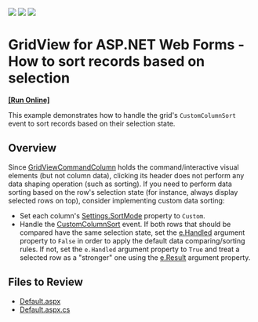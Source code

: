 <!-- default badges list -->
![](https://img.shields.io/endpoint?url=https://codecentral.devexpress.com/api/v1/VersionRange/128535838/13.1.5%2B)
[![](https://img.shields.io/badge/Open_in_DevExpress_Support_Center-FF7200?style=flat-square&logo=DevExpress&logoColor=white)](https://supportcenter.devexpress.com/ticket/details/E20066)
[![](https://img.shields.io/badge/📖_How_to_use_DevExpress_Examples-e9f6fc?style=flat-square)](https://docs.devexpress.com/GeneralInformation/403183)
<!-- default badges end -->

# GridView for ASP.NET Web Forms - How to sort records based on selection
<!-- run online -->
**[[Run Online]](https://codecentral.devexpress.com/e20066/)**
<!-- run online end -->

This example demonstrates how to handle the grid's `CustomColumnSort` event to sort records based on their selection state.

## Overview

Since [GridViewCommandColumn](https://docs.devexpress.com/AspNet/DevExpress.Web.GridViewCommandColumn) holds the command/interactive visual elements (but not column data), clicking its header does not perform any data shaping operation (such as sorting). If you need to perform data sorting based on the row's selection state (for instance, always display selected rows on top), consider implementing custom data sorting:

* Set each column's [Settings.SortMode](https://docs.devexpress.com/AspNet/DevExpress.Web.GridDataColumnSettings.SortMode) property to `Custom`.
* Handle the [CustomColumnSort](https://docs.devexpress.com/AspNet/DevExpress.Web.ASPxGridView.CustomColumnSort) event. If both rows that should be compared have the same selection state, set the [e.Handled](https://docs.devexpress.com/AspNet/DevExpress.Web.GridCustomColumnSortEventArgs.Handled) argument property to `False` in order to apply the default data comparing/sorting rules. If not, set the `e.Handled` argument property to `True` and treat a selected row as a "stronger" one using the [e.Result](https://docs.devexpress.com/AspNet/DevExpress.Web.GridCustomColumnSortEventArgs.Result) argument property.

## Files to Review

* [Default.aspx](./CS/WebSite/Default.aspx)
* [Default.aspx.cs](./CS/WebSite/Default.aspx.cs)
